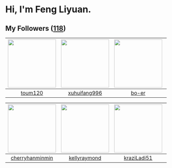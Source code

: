 # Hi, I'm Feng Liyuan.

## My Followers ([118](https://github.com/SunRunAway?tab=followers))

| <img src="https://avatars.githubusercontent.com/u/57785890?v=4" width="150" height="150" /> | <img src="https://avatars.githubusercontent.com/u/50138288?v=4" width="150" height="150" /> | <img src="https://avatars.githubusercontent.com/u/49479987?v=4" width="150" height="150" /> | <img src="https://avatars.githubusercontent.com/u/74522790?v=4" width="150" height="150" /> |
| :-----------------------------------------------------------------------------------------: | :-----------------------------------------------------------------------------------------: | :-----------------------------------------------------------------------------------------: | :-----------------------------------------------------------------------------------------: |
|                            [toum120](https://github.com/toum120)                            |                       [xuhuifang996](https://github.com/xuhuifang996)                       |                              [bo-er](https://github.com/bo-er)                              |                      [wolfwarrier14](https://github.com/wolfwarrier14)                      |

| <img src="https://avatars.githubusercontent.com/u/83270523?v=4" width="150" height="150" /> | <img src="https://avatars.githubusercontent.com/u/58126365?v=4" width="150" height="150" /> | <img src="https://avatars.githubusercontent.com/u/120910584?v=4" width="150" height="150" /> | <img src="https://avatars.githubusercontent.com/u/51537937?v=4" width="150" height="150" /> |
| :-----------------------------------------------------------------------------------------: | :-----------------------------------------------------------------------------------------: | :------------------------------------------------------------------------------------------: | :-----------------------------------------------------------------------------------------: |
|                    [cherryhanminmin](https://github.com/cherryhanminmin)                    |                       [kellyraymond](https://github.com/kellyraymond)                       |                         [kraziLadi51](https://github.com/kraziLadi51)                        |                 [SunRunAwayAwayAway](https://github.com/SunRunAwayAwayAway)                 |